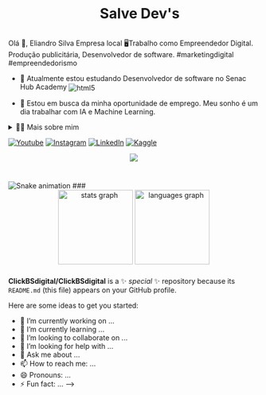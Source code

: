 <!--título-->
<div id="user-content-toc">
  <ul align="center">
    <summary><h1 style="display: inline-block">Salve Dev's</h1></summary>
</div>

<!-- Presentation -->
<p>
  Olá 👋, Eliandro Silva
Empresa local
🖥Trabalho como Empreendedor Digital.
Produção publicitária,  Desenvolvedor de software.
#marketingdigital
#empreendedorismo
 

  - 🌱 Atualmente estou estudando Desenvolvedor de software no Senac Hub Academy <img align="center" alt="html5" src="https://img.shields.io/badge/DEV-193A3E?style=for-the -badge&logo=edx&logoColor=branco" />

  - 🔭 Estou em busca da minha oportunidade de emprego. Meu sonho é um dia trabalhar com IA e Machine Learning.
</p>

<!-- Dropdown -->
<details>
  <summary>👨‍💻 Mais sobre mim</summary>

 - 💬Tenho 46 anos, atualmente moro em Campo Grande -  MS no Brasil. Tenho inicial em inglês e tenho experiência com SQL, Python, Análise de Dados, Visualização de Dados e Machine Learning. Também sou criador de conteúdo no YouTube desde 2016, tatuador de 2004, em meados de 2019 entrei no curso de Produção Publicitária onde espandi meus conhecimentos em Marketing Didital o que me ajudou a desenvolver habilidades importantes como criatividade, comunicação, marketing, Web designer, capacidade analítica, gestão de comunidades e mídias sociais.

  - ⚡Gosto de ler, seja um bom livro, mangá ou quadrinhos, além de assistir filmes e jogar! Acredito que nossos interesses pessoais contribuem para uma percepção mais apurada das coisas e para a resolução de problemas. \o/
</details>


<!-- Links -->
[![Youtube](https://img.shields.io/badge/YouTube-FF0000?style=for-the-badge&logo=youtube&logoColor=white)](https://www.youtube.com/@clickbsdigital)
[![Instagram](https://img.shields.io/badge/Instagram-E4405F?style=for-the-badge&logo=instagram&logoColor=white)](https://www.instagram.com/eliandrosilva.pro/)
[![LinkedIn](https://img.shields.io/badge/LinkedIn-0077B5?style=for-the-badge&logo=linkedin&logoColor=white)](https://www.linkedin.com/in/clickbsdigital/)
[![Kaggle](https://img.shields.io/badge/Kaggle-20BEFF?style=for-the-badge&logo=Kaggle&logoColor=white)](https://www.kaggle.com/variablebee)

<div align="center">
  <img src="https://profile-counter.glitch.me/ClickBSdigital/count.svg?"  />
</div>

###

<br clear="both">

<img src="https://raw.githubusercontent.com/ClickBSdigital/ClickBSdigital/output/snake.svg" alt="Snake animation" />
###

<div align="center">
  <img src="https://github-readme-stats.vercel.app/api?username=ClickBSdigital&hide_title=false&hide_rank=false&show_icons=true&include_all_commits=true&count_private=true&disable_animations=false&theme=dracula&locale=en&hide_border=false&order=1" height="150" alt="stats graph"  />
  <img src="https://github-readme-stats.vercel.app/api/top-langs?username=ClickBSdigital&locale=en&hide_title=false&layout=compact&card_width=320&langs_count=5&theme=dracula&hide_border=false&order=2" height="150" alt="languages graph"  />
</div>

###
**ClickBSdigital/ClickBSdigital** is a ✨ _special_ ✨ repository because its `README.md` (this file) appears on your GitHub profile.

Here are some ideas to get you started:

- 🔭 I’m currently working on ...
- 🌱 I’m currently learning ...
- 👯 I’m looking to collaborate on ...
- 🤔 I’m looking for help with ...
- 💬 Ask me about ...
- 📫 How to reach me: ...
- 😄 Pronouns: ...
- ⚡ Fun fact: ...
-->
